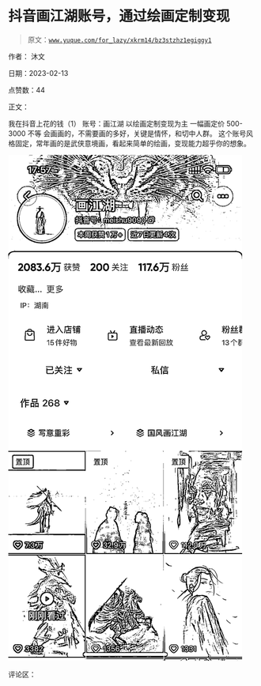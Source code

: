 # 抖音画江湖账号，通过绘画定制变现

> 原文：[`www.yuque.com/for_lazy/xkrm14/bz3stzhz1egiggy1`](https://www.yuque.com/for_lazy/xkrm14/bz3stzhz1egiggy1)

作者： 沐文

日期：2023-02-13

点赞数：44

正文：

我在抖音上花的钱（1） 账号：画江湖 以绘画定制变现为主 一幅画定价 500-3000 不等 会画画的，不需要画的多好，关键是情怀，和切中人群。 这个账号风格固定，常年画的是武侠意境画，看起来简单的绘画，变现能力超乎你的想象。

![](img/183e21ceb44f8933de574c38106a1898.png)

评论区：



